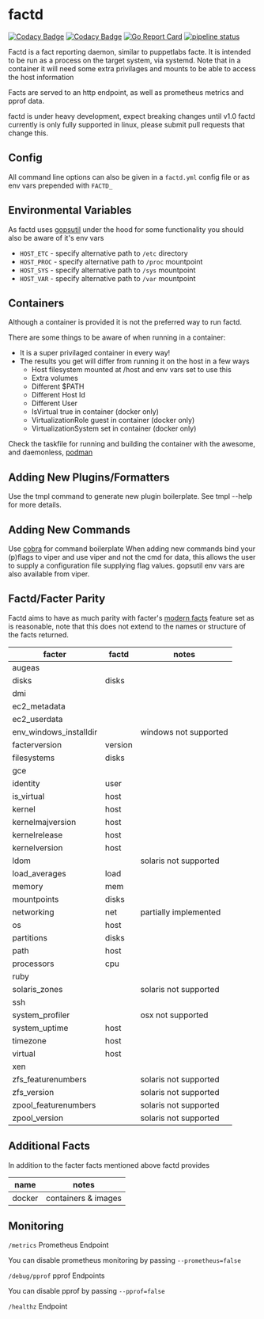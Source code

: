 # factd
[![Codacy Badge](https://api.codacy.com/project/badge/Grade/85ca8315d2884dbca0b716a800310103)](https://www.codacy.com?utm_source=github.com&amp;utm_medium=referral&amp;utm_content=twhiston/factd&amp;utm_campaign=Badge_Grade)
[![Codacy Badge](https://api.codacy.com/project/badge/Coverage/85ca8315d2884dbca0b716a800310103)](https://www.codacy.com?utm_source=github.com&utm_medium=referral&utm_content=twhiston/factd&utm_campaign=Badge_Coverage)
[![Go Report Card](https://goreportcard.com/badge/github.com/twhiston/factd)](https://goreportcard.com/report/github.com/twhiston/factd)
[![pipeline status](https://gitlab.com/twhiston/factd/badges/master/pipeline.svg)](https://gitlab.com/twhiston/factd/commits/master)

Factd is a fact reporting daemon, similar to puppetlabs facte.
It is intended to be run as a process on the target system, via systemd.
Note that in a container it will need some extra privilages and mounts to be able to access the host information

Facts are served to an http endpoint, as well as prometheus metrics and pprof data.

factd is under heavy development, expect breaking changes until v1.0
factd currently is only fully supported in linux, please submit pull requests that change this.

## Config

All command line options can also be given in a `factd.yml` config file or as env vars prepended with `FACTD_`

## Environmental Variables

As factd uses [gopsutil](https://github.com/shirou/gopsutil) under the hood for some functionality you should also be aware of it's env vars

* `HOST_ETC` - specify alternative path to `/etc` directory
* `HOST_PROC` - specify alternative path to `/proc` mountpoint
* `HOST_SYS` - specify alternative path to `/sys` mountpoint
* `HOST_VAR` - specify alternative path to `/var` mountpoint

## Containers

Although a container is provided it is not the preferred way to run factd.

There are some things to be aware of when running in a container:

* It is a super privilaged container in every way!
* The results you get will differ from running it on the host in a few ways
    * Host filesystem mounted at /host and env vars set to use this
    * Extra volumes
    * Different $PATH
    * Different Host Id
    * Different User
    * IsVirtual true in container (docker only)
    * VirtualizationRole guest in container (docker only)
    * VirtualizationSystem set in container (docker only)

Check the taskfile for running and building the container with the awesome, and daemonless, [podman](https://github.com/projectatomic/libpod)

## Adding New Plugins/Formatters

Use the tmpl command to generate new plugin boilerplate.
See tmpl --help for more details.

## Adding New Commands

Use [cobra](https://github.com/spf13/cobra) for command boilerplate
When adding new commands bind your (p)flags to viper and use viper and not the cmd for data, this allows the user to supply a configuration file supplying flag values. gopsutil env vars are also available from viper.

## Factd/Facter Parity

Factd aims to have as much parity with facter's [modern facts](https://docs.puppet.com/facter/3.3/core_facts.html#modern-facts) feature set as is reasonable,
note that this does not extend to the names or structure of the facts returned.

| facter                | factd   | notes                 |
|-----------------------|---------|-----------------------|
| augeas                |         |                       |
| disks                 | disks   |                       |
| dmi                   |         |                       |
| ec2_metadata          |         |                       |
| ec2_userdata          |         |                       |
| env_windows_installdir|         | windows not supported |
| facterversion         | version |                       |
| filesystems           | disks   |                       |
| gce                   |         |                       |
| identity              | user    |                       |
| is_virtual            | host    |                       |
| kernel                | host    |                       |
| kernelmajversion      | host    |                       |
| kernelrelease         | host    |                       |
| kernelversion         | host    |                       |
| ldom                  |         | solaris not supported |
| load_averages         | load    |                       |
| memory                | mem     |                       |
| mountpoints           | disks   |                       |
| networking            | net     | partially implemented |
| os                    | host    |                       |
| partitions            | disks   |                       |
| path                  | host    |                       |
| processors            | cpu     |                       |
| ruby                  |         |                       |
| solaris_zones         |         | solaris not supported |
| ssh                   |         |                       |
| system_profiler       |         | osx not supported     |
| system_uptime         | host    |                       |
| timezone              | host    |                       |
| virtual               | host    |                       |
| xen                   |         |                       |
| zfs_featurenumbers    |         | solaris not supported |
| zfs_version           |         | solaris not supported |
| zpool_featurenumbers  |         | solaris not supported |
| zpool_version         |         | solaris not supported |

## Additional Facts

In addition to the facter facts mentioned above factd provides

| name  | notes |
|-------|-------|
| docker| containers & images |

## Monitoring

`/metrics` Prometheus Endpoint

You can disable prometheus monitoring by passing `--prometheus=false`

`/debug/pprof` pprof Endpoints

You can disable pprof by passing `--pprof=false`

`/healthz` Endpoint

